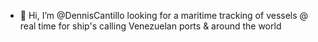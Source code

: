 - 👋 Hi, I’m @DennisCantillo looking for a maritime tracking of vessels @ real time for ship's calling Venezuelan ports & around the world
